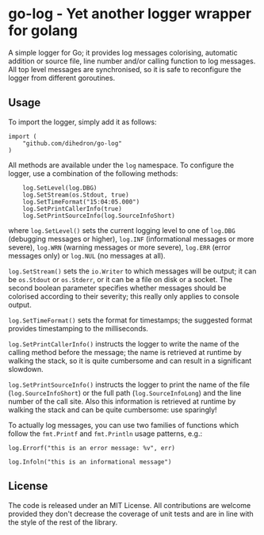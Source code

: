 # go-log - Yet another logger wrapper for golang

A simple logger for Go; it provides log messages colorising, automatic addition or source file, line number and/or calling function to log messages. All top level messages are synchronised, so it is safe to reconfigure the logger from different goroutines.

## Usage

To import the logger, simply add it as follows:
``` golang
import (
	"github.com/dihedron/go-log"
)
```
All methods are available under the ```log``` namespace. To configure the logger, use a combination of the following methods:
``` golang
	log.SetLevel(log.DBG)
	log.SetStream(os.Stdout, true)
	log.SetTimeFormat("15:04:05.000")
	log.SetPrintCallerInfo(true)
	log.SetPrintSourceInfo(log.SourceInfoShort)
```
where ```log.SetLevel()``` sets the current logging level to one of ```log.DBG``` (debugging messages or higher), ```log.INF``` (informational messages or more severe), ```log.WRN``` (warning messages or more severe), ```log.ERR``` (error messages only) or ```log.NUL``` (no messages at all).  

```log.SetStream()``` sets the ```io.Writer``` to which messages will be output; it can be ```os.Stdout``` or ```os.Stderr```, or it can be a file on disk or a socket. The second boolean parameter specifies whether messages should be colorised according to their severity; this really only applies to console output.  

```log.SetTimeFormat()``` sets the format for timestamps; the suggested format provides timestamping to the milliseconds.  

```log.SetPrintCallerInfo()``` instructs the logger to write the name of the calling method before the message; the name is retrieved at runtime by walking the stack, so it is quite cumbersome and can result in a significant slowdown.  

```log.SetPrintSourceInfo()``` instructs the logger to print the name of the file (```log.SourceInfoShort```) or the full path (```log.SourceInfoLong```) and the line number of the call site. Also this information is retrieved at runtime by walking the stack and can be quite cumbersome: use sparingly!  

To actually log messages, you can use two families of functions which follow the ```fmt.Printf``` and ```fmt.Println``` usage patterns, e.g.:
``` golang
log.Errorf("this is an error message: %v", err)

log.Infoln("this is an informational message")
```

## License

The code is released under an MIT License. All contributions are welcome provided they don't decrease the coverage of unit tests and are in line with the style of the rest of the library.


